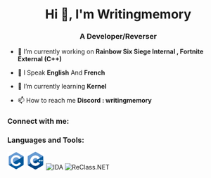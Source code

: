 <h1 align="center">Hi 👋, I'm Writingmemory</h1>
<h3 align="center">A Developer/Reverser</h3>

- 🔭 I’m currently working on **Rainbow Six Siege Internal , Fortnite External (C++)**

- 💬 I Speak **English** And **French**

- 🌱 I’m currently learning **Kernel**

- 📫 How to reach me **Discord : writingmemory**

<h3 align="left">Connect with me:</h3>
<p align="left">
</p>

<h3 align="left">Languages and Tools:</h3>
<p align="left">
  <a href="https://www.cprogramming.com/" target="_blank" rel="noreferrer" style="text-decoration: none;"> 
    <img src="https://raw.githubusercontent.com/devicons/devicon/master/icons/c/c-original.svg" alt="c" width="40" height="40"/> 
  </a> 
  <a href="https://learncpp.com" target="_blank" rel="noreferrer" style="text-decoration: none;"> 
    <img src="https://raw.githubusercontent.com/devicons/devicon/master/icons/cplusplus/cplusplus-original.svg" alt="cplusplus" width="40" height="40"/> 
  </a> 
  <a href="https://hex-rays.com/ida-pro" target="_blank" rel="noreferrer" style="text-decoration: none;"> 
    <img src="https://upload.wikimedia.org/wikipedia/fr/6/69/Ida6-logo.png" alt="IDA" width="40" height="40"/> 
  </a>

  </a>
  <a href ="https://github.com/ReClassNET/ReClass.NET" target="_blank" rel="noreferrer" style="text-decoration: none;">
     <img src="https://avatars.githubusercontent.com/u/36203059?s=200&v=4" alt="ReClass.NET" width="40" height="40"/>

  </a>

  
</p>

